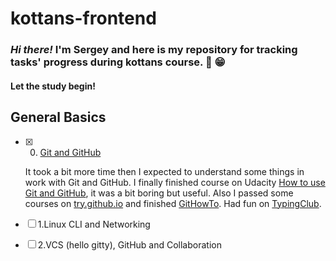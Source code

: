 # kottans-frontend
### *Hi there!* I'm Sergey and here is my repository for tracking tasks' progress during kottans course. :wave: :grin:

#### Let the study begin!

## General Basics

- [x] 0. [Git and GitHub](git_and_github/git_and_github.md)

  It took a bit more time then I expected to understand some things in work with Git and GitHub. I finally finished course on Udacity [How to use Git and GitHub](git_and_github/git_and_github.md), it was a bit boring but useful. Also I passed some courses on [try.github.io](http://try.github.io/) and finished [GitHowTo](git_and_github/git_and_github.md). Had fun on [TypingClub](https://www.typingclub.com/).

- [ ] 1.Linux CLI and Networking

- [ ] 2.VCS (hello gitty), GitHub and Collaboration


